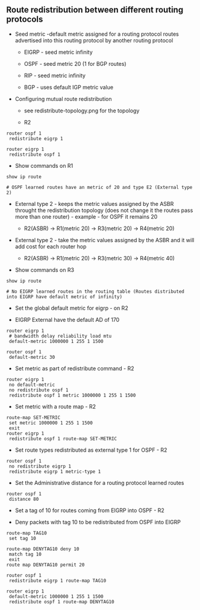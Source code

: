 ## Route redistribution between different routing protocols

- Seed metric -default metric assigned for a routing protocol routes advertised into this routing protocol by another routing protocol

    - EIGRP - seed metric infinity

    - OSPF - seed metric 20 (1 for BGP routes)
    
    - RIP - seed metric infinity
    
    - BGP - uses default IGP metric value
    
- Configuring mutual route redistribution

    - see redistribute-topology.png for the topology

    - R2
```
router ospf 1
 redistribute eigrp 1
 
router eigrp 1
 redistribute ospf 1
```

- Show commands on R1
```
show ip route

# OSPF learned routes have an metric of 20 and type E2 (External type 2)
```

- External type 2 - keeps the metric values assigned by the ASBR throught the redistribution topology (does not change it the routes pass more than one router) - example - for OSPF it remains 20 

    - R2(ASBR) -> R1(metric 20) -> R3(metric 20) -> R4(metric 20)

- External type 2 - take the metric values assigned by the ASBR and it will add cost for each router hop 

    - R2(ASBR) -> R1(metric 20) -> R3(metric 30) -> R4(metric 40)

- Show commands on R3
```
show ip route

# No EIGRP learned routes in the routing table (Routes distributed into EIGRP have default metric of infinity)
```

- Set the global default metric for eigrp - on R2

- EIGRP External have the default AD of 170

```
router eigrp 1
 # bandwidth delay reliability load mtu
 default-metric 1000000 1 255 1 1500
 
router ospf 1
 default-metric 30
```

- Set metric as part of redistribute command - R2

```
router eigrp 1
 no default-metric
 no redistribute ospf 1
 redistribute ospf 1 metric 1000000 1 255 1 1500
```

- Set metric with a route map - R2

```
route-map SET-METRIC
 set metric 1000000 1 255 1 1500
 exit
router eigrp 1
 redistribute ospf 1 route-map SET-METRIC
```

- Set route types redistributed as external type 1 for OSPF - R2

```
router ospf 1 
 no redistribute eigrp 1 
 redistribute eigrp 1 metric-type 1
```

- Set the Administrative distance for a routing protocol learned routes

```
router ospf 1
 distance 80
```

- Set a tag of 10 for routes coming from EIGRP into OSPF - R2

- Deny packets with tag 10 to be redistributed from OSPF into EIGRP

```
route-map TAG10
 set tag 10
 
route-map DENYTAG10 deny 10
 match tag 10
 exit
route map DENYTAG10 permit 20
 
router ospf 1
 redistribute eigrp 1 route-map TAG10
 
router eigrp 1
 default-metric 1000000 1 255 1 1500
 redistribute ospf 1 route-map DENYTAG10
```
